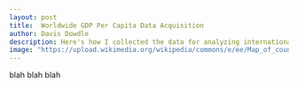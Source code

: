 ```yaml
---
layout: post
title:  Worldwide GDP Per Capita Data Acquisition
author: Davis Dowdle
description: Here's how I collected the data for analyzing international economic data.
image: "https://upload.wikimedia.org/wikipedia/commons/e/ee/Map_of_countries_by_GDP_%28nominal%29_per_capita_in_2023.svg"
--- 
```


blah blah blah